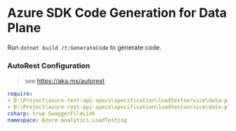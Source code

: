 # Azure SDK Code Generation for Data Plane

Run `dotnet build /t:GenerateCode` to generate code.

### AutoRest Configuration
> see https://aka.ms/autorest

``` yaml
require:
- D:\Project\azure-rest-api-specs\specification\loadtestservice\data-plane\readme.md
- D:\Project\azure-rest-api-specs\specification\loadtestservice\data-plane\readme.csharp.md
csharp: true SwaggerFileLink
namespace: Azure.Analytics.LoadTesting

 
 
```
